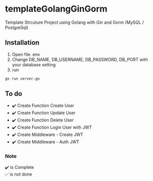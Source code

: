 # templateGolangGinGorm
Template Strcuture Project using Golang with Gin and Gorm (MySQL / PostgreSql)

## Installation
1. Open file .env
2. Change DB_NAME, DB_USERNAME, DB_PASSWORD, DB_PORT with your database setting
3. run
```bash
go run server.go
```

## To do
- :heavy_check_mark: Create Function Create User
- :heavy_check_mark: Create Function Update User
- :heavy_check_mark: Create Function Delete User
- :heavy_check_mark: Create Function Login User with JWT
- :heavy_check_mark: Create Middleware - Create JWT
- :heavy_check_mark: Create Middleware - Auth JWT


### Note
:heavy_check_mark: is Complete<br/>
:white_check_mark: is not done

